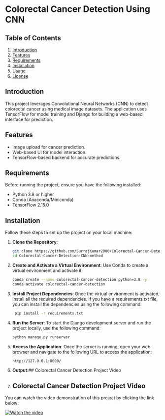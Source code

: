 # Colorectal Cancer Detection Using CNN

## Table of Contents
1. [Introduction](#introduction)
2. [Features](#features)
3. [Requirements](#requirements)
4. [Installation](#installation)
5. [Usage](#usage)
6. [License](#license)

## Introduction
This project leverages Convolutional Neural Networks (CNN) to detect colorectal cancer using medical image datasets. The application uses TensorFlow for model training and Django for building a web-based interface for prediction.

## Features
- Image upload for cancer prediction.
- Web-based UI for model interaction.
- TensorFlow-based backend for accurate predictions.

## Requirements
Before running the project, ensure you have the following installed:
- Python 3.8 or higher
- Conda (Anaconda/Miniconda)
- TensorFlow 2.15.0

## Installation

Follow these steps to set up the project on your local machine:

1. **Clone the Repository**:
   ```bash
   git clone https://github.com/SurrajKumar2000/Colorectal-Cancer-Detection-CNN-method.git
   cd Colorectal-Cancer-Detection-CNN-method
   
2. **Create and Activate a Virtual Environment**:
Use Conda to create a virtual environment and activate it:
   ```bash
   conda create --name colorectal-cancer-detection python=3.8 -y
   conda activate colorectal-cancer-detection

3. **Install Project Dependencies**:
Once the virtual environment is activated, install all the required dependencies. If you have a requirements.txt file, you can install the dependencies using the following command:
   ```bash
    pip install -r requirements.txt

5. **Run the Server**:
To start the Django development server and run the project locally, use the following command:
   ```bash
   python manage.py runserver

6. **Access the Application**:
Once the server is running, open your web browser and navigate to the following URL to access the application:
   ```bash
   http://127.0.0.1:8000/

7. **Output**:## Colorectal Cancer Detection Project Video
8. ## Colorectal Cancer Detection Project Video

You can watch the video demonstration of this project by clicking the link below:

[![Watch the video](https://img.youtube.com/vi/VIDEO_ID/maxresdefault.jpg)](https://drive.google.com/file/d/1PKJarLq-zqrVOyFmWS4sWzAYnttvJOtu/preview)


